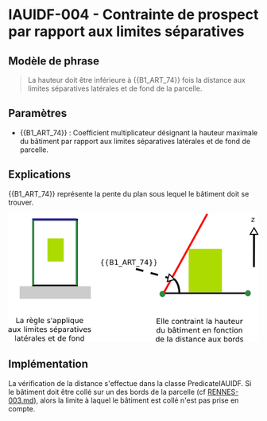 # IAUIDF-004 - Contrainte de prospect par rapport aux limites séparatives

## Modèle de phrase

> La hauteur doit être inférieure à {{B1_ART_74}} fois la distance aux limites séparatives latérales et de fond de la parcelle.

## Paramètres
*  {{B1_ART_74}} : Coefficient multiplicateur désignant la hauteur maximale du bâtiment par rapport aux limites séparatives latérales et de fond de parcelle.


## Explications

{{B1_ART_74}}  représente la pente du plan sous lequel le bâtiment doit se trouver.

![Image montrant la limitation de la hauteur maximale en fonction du coefficient {{B1_ART_74}} ](img/rules/IAUIDF/IAUIDF-004.png)

## Implémentation

La vérification de la distance s'effectue dans la classe PredicateIAUIDF. Si le bâtiment doit être collé sur un des bords de la parcelle (cf [RENNES-003.md](RENNES-003.md)), alors la limite à laquel le bâtiment est collé n'est pas prise en compte.
